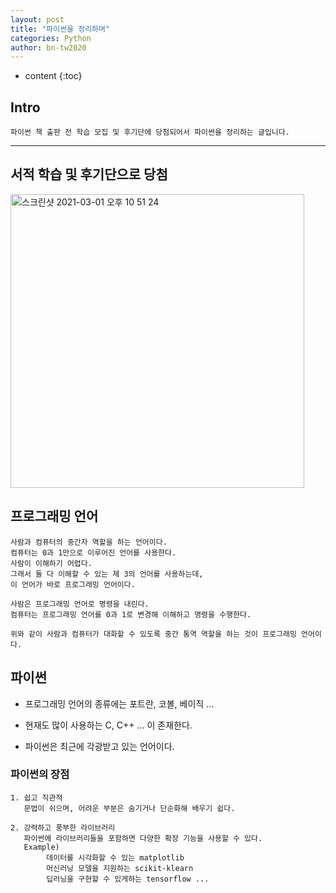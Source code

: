 ```yaml
---
layout: post
title: "파이썬을 정리하며"
categories: Python
author: bn-tw2020
---
```

* content
{:toc}

## Intro

```
파이썬 책 출판 전 학습 모집 및 후기단에 당첨되어서 파이썬을 정리하는 글입니다.
```




---

## 서적 학습 및 후기단으로 당첨

<img width="470" alt="스크린샷 2021-03-01 오후 10 51 24" src="https://user-images.githubusercontent.com/66770613/109506260-ca495a80-7ae0-11eb-8f78-f39e262d7c32.png">


## 프로그래밍 언어

```
사람과 컴퓨터의 중간자 역할을 하는 언어이다.
컴퓨터는 0과 1만으로 이루어진 언어를 사용한다.
사람이 이해하기 어렵다.
그래서 둘 다 이해할 수 있는 제 3의 언어를 사용하는데,
이 언어가 바로 프로그래밍 언어이다.

사람은 프로그래밍 언어로 명령을 내린다.
컴퓨터는 프로그래밍 언어를 0과 1로 변경해 이해하고 명령을 수행한다.

위와 같이 사람과 컴퓨터가 대화할 수 있도록 중간 통역 역할을 하는 것이 프로그래밍 언어이다.
```

## 파이썬

* 프로그래밍 언어의 종류에는 포트란, 코볼, 베이직 ...

* 현재도 많이 사용하는 C, C++ ... 이 존재한다.

* 파이썬은 최근에 각광받고 있는 언어이다.

### 파이썬의 장점

```
1. 쉽고 직관적
   문법이 쉬으며, 어려운 부분은 숨기거나 단순화해 배우기 쉽다.

2. 강력하고 풍부한 라이브러리
   파이썬에 라이브러리들을 포함하면 다양한 확장 기능을 사용할 수 있다.
   Example)
        데이터를 시각화할 수 있는 matplotlib
        머신러닝 모델을 지원하는 scikit-klearn
        딥러닝을 구현할 수 있게하는 tensorflow ...
```